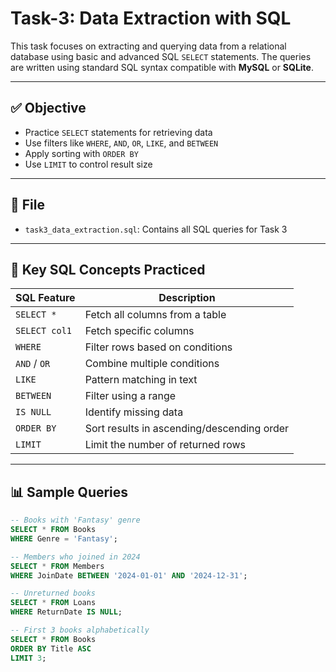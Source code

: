 # Task-3: Data Extraction with SQL

This task focuses on extracting and querying data from a relational database using basic and advanced SQL `SELECT` statements. The queries are written using standard SQL syntax compatible with **MySQL** or **SQLite**.

---

## ✅ Objective

- Practice `SELECT` statements for retrieving data
- Use filters like `WHERE`, `AND`, `OR`, `LIKE`, and `BETWEEN`
- Apply sorting with `ORDER BY`
- Use `LIMIT` to control result size

---

## 📂 File

- `task3_data_extraction.sql`: Contains all SQL queries for Task 3

---

## 🧠 Key SQL Concepts Practiced

| SQL Feature      | Description                                      |
|------------------|--------------------------------------------------|
| `SELECT *`       | Fetch all columns from a table                   |
| `SELECT col1`    | Fetch specific columns                           |
| `WHERE`          | Filter rows based on conditions                  |
| `AND` / `OR`     | Combine multiple conditions                      |
| `LIKE`           | Pattern matching in text                         |
| `BETWEEN`        | Filter using a range                             |
| `IS NULL`        | Identify missing data                            |
| `ORDER BY`       | Sort results in ascending/descending order       |
| `LIMIT`          | Limit the number of returned rows                |

---

## 📊 Sample Queries

```sql
-- Books with 'Fantasy' genre
SELECT * FROM Books
WHERE Genre = 'Fantasy';

-- Members who joined in 2024
SELECT * FROM Members
WHERE JoinDate BETWEEN '2024-01-01' AND '2024-12-31';

-- Unreturned books
SELECT * FROM Loans
WHERE ReturnDate IS NULL;

-- First 3 books alphabetically
SELECT * FROM Books
ORDER BY Title ASC
LIMIT 3;

